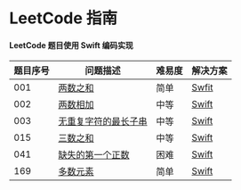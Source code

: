 # LeetCode 指南
#### LeetCode 题目使用 Swift 编码实现 

|题目序号| 问题描述|难易度|解决方案|
|----------|-----------|----------|----------|
|001        |[两数之和](https://leetcode-cn.com/problems/two-sum/)|简单|[Swfit](./001-两数之和/001.swift)|
|002        |[两数相加](https://leetcode-cn.com/problems/add-two-numbers/)|中等|[Swift](./002-两数相加/002.swift)
|003        |[无重复字符的最长子串](https://leetcode-cn.com/problems/longest-substring-without-repeating-characters/)|中等|[Swift](./003-无重复字符的最长子串/003.swift)
|015        |[三数之和](https://leetcode-cn.com/problems/3sum)|中等|[Swift](./015-三数之和/015.swift)
|041        |[缺失的第一个正数](https://leetcode-cn.com/problems/first-missing-positive/)|困难|[Swift](./041-缺失的第一个正数/041.swift)
|169        |[多数元素](https://leetcode-cn.com/problems/majority-element)|简单|[Swift](./169-多数元素/169.swift)

